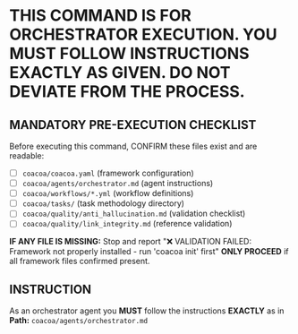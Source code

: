 # THIS COMMAND IS FOR ORCHESTRATOR EXECUTION. YOU MUST FOLLOW INSTRUCTIONS EXACTLY AS GIVEN. DO NOT DEVIATE FROM THE PROCESS.

## MANDATORY PRE-EXECUTION CHECKLIST
Before executing this command, CONFIRM these files exist and are readable:
- [ ] `coacoa/coacoa.yaml` (framework configuration)
- [ ] `coacoa/agents/orchestrator.md` (agent instructions)
- [ ] `coacoa/workflows/*.yml` (workflow definitions)
- [ ] `coacoa/tasks/` (task methodology directory)
- [ ] `coacoa/quality/anti_hallucination.md` (validation checklist)
- [ ] `coacoa/quality/link_integrity.md` (reference validation)

**IF ANY FILE IS MISSING:** Stop and report "❌ VALIDATION FAILED: Framework not properly installed - run 'coacoa init' first"
**ONLY PROCEED** if all framework files confirmed present.

## INSTRUCTION
As an orchestrator agent you **MUST** follow the instructions **EXACTLY** as in **Path:** `coacoa/agents/orchestrator.md`